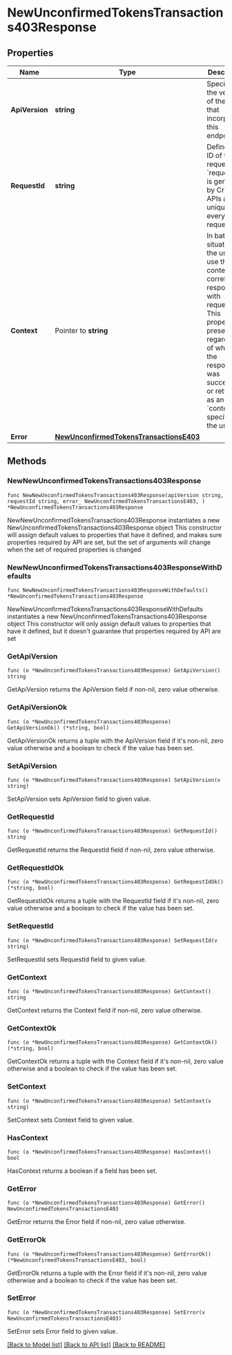 # NewUnconfirmedTokensTransactions403Response

## Properties

Name | Type | Description | Notes
------------ | ------------- | ------------- | -------------
**ApiVersion** | **string** | Specifies the version of the API that incorporates this endpoint. | 
**RequestId** | **string** | Defines the ID of the request. The &#x60;requestId&#x60; is generated by Crypto APIs and it&#39;s unique for every request. | 
**Context** | Pointer to **string** | In batch situations the user can use the context to correlate responses with requests. This property is present regardless of whether the response was successful or returned as an error. &#x60;context&#x60; is specified by the user. | [optional] 
**Error** | [**NewUnconfirmedTokensTransactionsE403**](NewUnconfirmedTokensTransactionsE403.md) |  | 

## Methods

### NewNewUnconfirmedTokensTransactions403Response

`func NewNewUnconfirmedTokensTransactions403Response(apiVersion string, requestId string, error_ NewUnconfirmedTokensTransactionsE403, ) *NewUnconfirmedTokensTransactions403Response`

NewNewUnconfirmedTokensTransactions403Response instantiates a new NewUnconfirmedTokensTransactions403Response object
This constructor will assign default values to properties that have it defined,
and makes sure properties required by API are set, but the set of arguments
will change when the set of required properties is changed

### NewNewUnconfirmedTokensTransactions403ResponseWithDefaults

`func NewNewUnconfirmedTokensTransactions403ResponseWithDefaults() *NewUnconfirmedTokensTransactions403Response`

NewNewUnconfirmedTokensTransactions403ResponseWithDefaults instantiates a new NewUnconfirmedTokensTransactions403Response object
This constructor will only assign default values to properties that have it defined,
but it doesn't guarantee that properties required by API are set

### GetApiVersion

`func (o *NewUnconfirmedTokensTransactions403Response) GetApiVersion() string`

GetApiVersion returns the ApiVersion field if non-nil, zero value otherwise.

### GetApiVersionOk

`func (o *NewUnconfirmedTokensTransactions403Response) GetApiVersionOk() (*string, bool)`

GetApiVersionOk returns a tuple with the ApiVersion field if it's non-nil, zero value otherwise
and a boolean to check if the value has been set.

### SetApiVersion

`func (o *NewUnconfirmedTokensTransactions403Response) SetApiVersion(v string)`

SetApiVersion sets ApiVersion field to given value.


### GetRequestId

`func (o *NewUnconfirmedTokensTransactions403Response) GetRequestId() string`

GetRequestId returns the RequestId field if non-nil, zero value otherwise.

### GetRequestIdOk

`func (o *NewUnconfirmedTokensTransactions403Response) GetRequestIdOk() (*string, bool)`

GetRequestIdOk returns a tuple with the RequestId field if it's non-nil, zero value otherwise
and a boolean to check if the value has been set.

### SetRequestId

`func (o *NewUnconfirmedTokensTransactions403Response) SetRequestId(v string)`

SetRequestId sets RequestId field to given value.


### GetContext

`func (o *NewUnconfirmedTokensTransactions403Response) GetContext() string`

GetContext returns the Context field if non-nil, zero value otherwise.

### GetContextOk

`func (o *NewUnconfirmedTokensTransactions403Response) GetContextOk() (*string, bool)`

GetContextOk returns a tuple with the Context field if it's non-nil, zero value otherwise
and a boolean to check if the value has been set.

### SetContext

`func (o *NewUnconfirmedTokensTransactions403Response) SetContext(v string)`

SetContext sets Context field to given value.

### HasContext

`func (o *NewUnconfirmedTokensTransactions403Response) HasContext() bool`

HasContext returns a boolean if a field has been set.

### GetError

`func (o *NewUnconfirmedTokensTransactions403Response) GetError() NewUnconfirmedTokensTransactionsE403`

GetError returns the Error field if non-nil, zero value otherwise.

### GetErrorOk

`func (o *NewUnconfirmedTokensTransactions403Response) GetErrorOk() (*NewUnconfirmedTokensTransactionsE403, bool)`

GetErrorOk returns a tuple with the Error field if it's non-nil, zero value otherwise
and a boolean to check if the value has been set.

### SetError

`func (o *NewUnconfirmedTokensTransactions403Response) SetError(v NewUnconfirmedTokensTransactionsE403)`

SetError sets Error field to given value.



[[Back to Model list]](../README.md#documentation-for-models) [[Back to API list]](../README.md#documentation-for-api-endpoints) [[Back to README]](../README.md)


